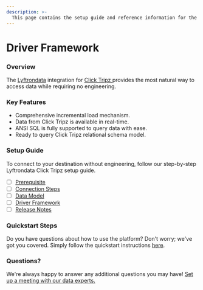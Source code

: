 ```yaml
---
description: >-
  This page contains the setup guide and reference information for the Click Tripz source connector.
---
```


# Driver Framework

### Overview

The [Lyftrondata](https://www.lyftrondata.com/) integration for [Click Tripz](https://www.lyftrondata.com/integration/click-tripz/)[ ](https://www.lyftrondata.com/integration/click-tripz/)provides the most natural way to access data while requiring no engineering.

### Key Features

* Comprehensive incremental load mechanism.
* Data from Click Tripz is available in real-time.&#x20;
* ANSI SQL is fully supported to query data with ease.
* Ready to query Click Tripz relational schema model.

### Setup Guide

To connect to your destination without engineering, follow our step-by-step Lyftrondata Click Tripz setup guide.

* [ ] [Prerequisite](../../marketing-analytics/click-tripz/prerequisite.md)
* [ ] [Connection Steps](../../marketing-analytics/click-tripz/connection-steps.md)
* [ ] [Data Model](../../marketing-analytics/click-tripz/data-model/)
* [ ] [Driver Framework](../../marketing-analytics/click-tripz/driver-framework/)
* [ ] [Release Notes](../../marketing-analytics/click-tripz/release-notes.md)

### Quickstart Steps

Do you have questions about how to use the platform? Don't worry; we've got you covered. Simply follow the quickstart instructions [here](../../../quickstart-steps.md).

### Questions? <a href="#questions" id="questions"></a>

We're always happy to answer any additional questions you may have! [Set up a meeting with our data experts.](https://www.lyftrondata.com/book-a-meeting/)


